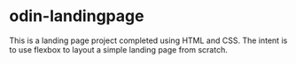 # odin-landingpage

This is a landing page project completed using HTML and CSS. The intent is to use flexbox to layout a simple landing page from scratch.
